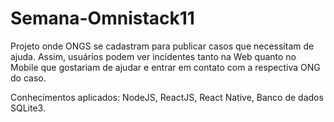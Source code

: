 # Semana-Omnistack11
Projeto onde ONGS se cadastram para publicar casos que necessitam de ajuda. 
Assim, usuários podem ver incidentes tanto na Web quanto no Mobile que gostariam de ajudar e entrar em contato com a respectiva ONG do caso.

Conhecimentos aplicados:
NodeJS,
ReactJS,
React Native,
Banco de dados SQLite3.
